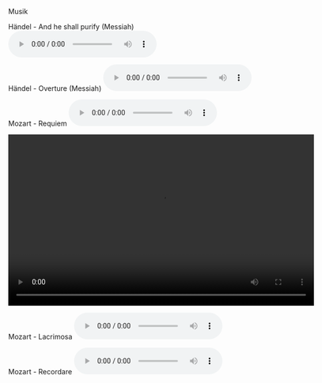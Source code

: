 Musik

Händel - And he shall purify (Messiah)
<audio src="https://drive.google.com/uc?export=download&id=1W6zcOrOyp0uLDpD-EhxY4ON5YZwAgFi0" controls preload></audio>

Händel - Overture (Messiah)
<audio src="https://drive.google.com/uc?export=download&id=1g7qEbv22XIl_BE6GYSbQycpavv-qW9zT" controls preload></audio>

Mozart - Requiem
<audio src="https://drive.google.com/uc?export=download&id=1BTuLk2R_kpbxdgtUdZ_EMN8esoMg6tvy" controls preload></audio>

<video width="618" height="347" controls preload> 
    <source src="https://drive.google.com/uc?export=download&id=1BTuLk2R_kpbxdgtUdZ_EMN8esoMg6tvy" media="only screen and (min-device-width: 568px)"></source> 
</video>

Mozart - Lacrimosa
<audio src="https://drive.google.com/uc?export=download&id=1Rumjy7dG0WZzV7a8Xi63lTbfimldewfb" controls preload></audio>

Mozart - Recordare
<audio src="https://drive.google.com/uc?export=download&id=1A0sRrmjeCzFhAyhuZt2KrGv_aiuN8jWM" controls preload></audio>
